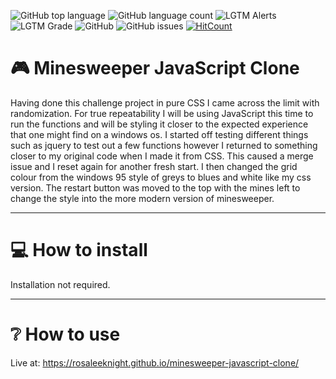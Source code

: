 ![GitHub top language](https://img.shields.io/github/languages/top/RosaleeKnight/minesweeper-javascript-clone)
![GitHub language count](https://img.shields.io/github/languages/count/RosaleeKnight/minesweeper-javascript-clone)
![LGTM Alerts](https://img.shields.io/lgtm/alerts/github/RosaleeKnight/minesweeper-javascript-clone)
![LGTM Grade](https://img.shields.io/lgtm/grade/javascript/github/RosaleeKnight/minesweeper-javascript-clone)
![GitHub](https://img.shields.io/github/license/RosaleeKnight/minesweeper-javascript-clone)
![GitHub issues](https://img.shields.io/github/issues/RosaleeKnight/minesweeper-javascript-clone)
[![HitCount](https://hits.dwyl.com/RosaleeKnight/minesweeper-javascript-clone.svg?style=flat)](http://hits.dwyl.com/RosaleeKnight/minesweeper-javascript-clone)

# 🎮 Minesweeper JavaScript Clone
Having done this challenge project in pure CSS I came across the limit with randomization. For true repeatability I will be using JavaScript this time to run the functions and will be styling it closer to the expected experience that one might find on a windows os. 
I started off testing different things such as jquery to test out a few functions however I returned to something closer to my original code when I made it from CSS. This caused a merge issue and I reset again for another fresh start. 
I then changed the grid colour from the windows 95 style of greys to blues and white like my css version. The restart button was moved to the top with the mines left to change the style into the more modern version of minesweeper.

-----
# 💻 How to install 
Installation not required.

-----
# ❔ How to use
Live at: https://rosaleeknight.github.io/minesweeper-javascript-clone/
